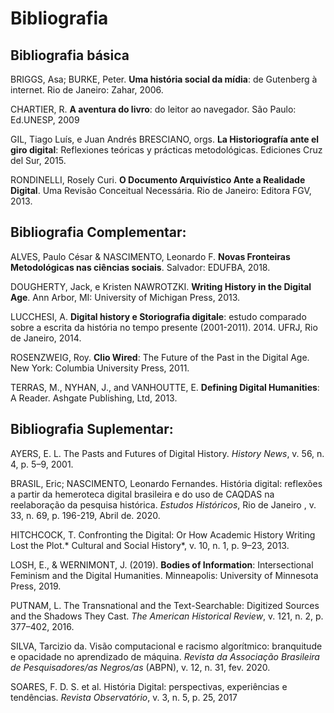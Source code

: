 # Bibliografia

## Bibliografia básica

BRIGGS, Asa; BURKE, Peter. **Uma história social da mídia**: de Gutenberg à internet. Rio de Janeiro: Zahar, 2006.

CHARTIER, R. **A aventura do livro**: do leitor ao navegador. São Paulo: Ed.UNESP, 2009

GIL, Tiago Luís, e Juan Andrés BRESCIANO, orgs. **La Historiografía ante el giro digital**: Reflexiones teóricas y prácticas metodológicas. Ediciones Cruz del Sur, 2015.

RONDINELLI, Rosely Curi. **O Documento Arquivístico Ante a Realidade Digital**. Uma Revisão Conceitual Necessária. Rio de Janeiro: Editora FGV, 2013.

## Bibliografia Complementar:

ALVES, Paulo César & NASCIMENTO, Leonardo F. **Novas Fronteiras Metodológicas nas ciências sociais**. Salvador: EDUFBA, 2018.

DOUGHERTY, Jack, e Kristen NAWROTZKI. **Writing History in the Digital Age**. Ann Arbor, MI: University of Michigan Press, 2013.

LUCCHESI, A. **Digital history e Storiografia digitale**: estudo comparado sobre a escrita da história no tempo presente (2001-2011). 2014. UFRJ, Rio de Janeiro, 2014.

ROSENZWEIG, Roy. **Clio Wired**: The Future of the Past in the Digital Age. New York: Columbia University Press, 2011.

TERRAS, M., NYHAN, J., and VANHOUTTE, E. **Defining Digital Humanities**: A Reader. Ashgate Publishing, Ltd, 2013.

## Bibliografia Suplementar:

AYERS, E. L. The Pasts and Futures of Digital History. *History News*, v. 56, n. 4, p. 5–9, 2001.

BRASIL, Eric; NASCIMENTO, Leonardo Fernandes. História digital: reflexões a partir da hemeroteca digital brasileira e do uso de CAQDAS na reelaboração da pesquisa histórica. *Estudos Históricos*, Rio de Janeiro , v. 33, n. 69, p. 196-219, Abril de. 2020.

HITCHCOCK, T. Confronting the Digital: Or How Academic History Writing Lost the Plot.* Cultural and Social History*, v. 10, n. 1, p. 9–23, 2013.

LOSH, E., & WERNIMONT, J. (2019). **Bodies of Information**: Intersectional Feminism and the Digital Humanities. Minneapolis: University of Minnesota Press, 2019.

PUTNAM, L. The Transnational and the Text-Searchable: Digitized Sources and the Shadows They Cast. *The American Historical Review*, v. 121, n. 2, p. 377–402, 2016.

SILVA, Tarcizio da. Visão computacional e racismo algorítmico: branquitude e opacidade no aprendizado de máquina. *Revista da Associação Brasileira de Pesquisadores/as Negros/as* (ABPN), v. 12, n. 31, fev. 2020.

SOARES, F. D. S. et al. História Digital: perspectivas, experiências e tendências. *Revista Observatório*, v. 3, n. 5, p. 25, 2017